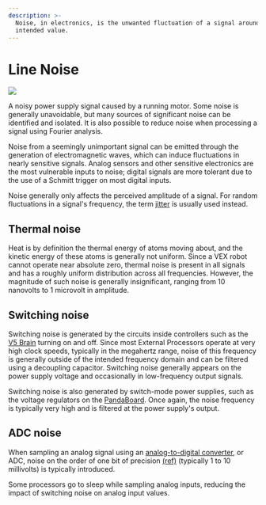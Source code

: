 ```yaml
---
description: >-
  Noise, in electronics, is the unwanted fluctuation of a signal around its
  intended value.
---
```


# Line Noise

[![](https://phabricator.purduesigbots.com/file/data/ay5mibti56thhgp53m76/PHID-FILE-47i334uvtbaky6svgfbq/electrical_line_noise.jpg)](https://phabricator.purduesigbots.com/file/data/ay5mibti56thhgp53m76/PHID-FILE-47i334uvtbaky6svgfbq/electrical_line_noise.jpg)

 A noisy power supply signal caused by a running motor. Some noise is generally unavoidable, but many sources of significant noise can be identified and isolated. It is also possible to reduce noise when processing a signal using Fourier analysis.

Noise from a seemingly unimportant signal can be emitted through the generation of electromagnetic waves, which can induce fluctuations in nearly sensitive signals. Analog sensors and other sensitive electronics are the most vulnerable inputs to noise; digital signals are more tolerant due to the use of a Schmitt trigger on most digital inputs.

Noise generally only affects the perceived amplitude of a signal. For random fluctuations in a signal's frequency, the term [jitter](jitter.md) is usually used instead.

## Thermal noise

Heat is by definition the thermal energy of atoms moving about, and the kinetic energy of these atoms is generally not uniform. Since a VEX robot cannot operate near absolute zero, thermal noise is present in all signals and has a roughly uniform distribution across all frequencies. However, the magnitude of such noise is generally insignificant, ranging from 10 nanovolts to 1 microvolt in amplitude.

## Switching noise

Switching noise is generated by the circuits inside controllers such as the [V5 Brain](vex-electronics/vex-v5-brain/) turning on and off. Since most External Processors operate at very high clock speeds, typically in the megahertz range, noise of this frequency is generally outside of the intended frequency domain and can be filtered using a decoupling capacitor. Switching noise generally appears on the power supply voltage and occasionally in low-frequency output signals.

Switching noise is also generated by switch-mode power supplies, such as the voltage regulators on the [PandaBoard](external-boards/pandaboard.md). Once again, the noise frequency is typically very high and is filtered at the power supply's output.

## ADC noise

When sampling an analog signal using an [analog-to-digital converter](analog-digital-converter.md), or ADC, noise on the order of one bit of precision [\(ref\)](http://en.wikipedia.org/wiki/Quantization_error) \(typically 1 to 10 millivolts\) is typically introduced.

Some processors go to sleep while sampling analog inputs, reducing the impact of switching noise on analog input values.

